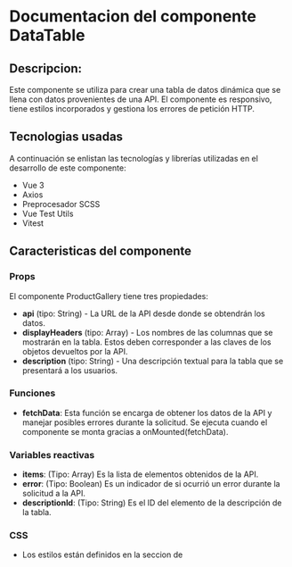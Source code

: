 # Documentacion del componente DataTable
## Descripcion:
Este componente se utiliza para crear una tabla de datos dinámica que se llena con datos provenientes de una API. El componente es responsivo, tiene estilos incorporados y gestiona los errores de petición HTTP.

## Tecnologias usadas
A continuación se enlistan las tecnologías y librerías utilizadas en el desarrollo de este componente:
* Vue 3
* Axios
* Preprocesador SCSS
* Vue Test Utils
* Vitest

## Caracteristicas del componente
### Props
El componente ProductGallery tiene tres propiedades:
* **api** (tipo: String) - La URL de la API desde donde se obtendrán los datos.
* **displayHeaders** (tipo: Array) - Los nombres de las columnas que se mostrarán en la tabla. Estos deben corresponder a las claves de los objetos devueltos por la API.
* **description** (tipo: String) - Una descripción textual para la tabla que se presentará a los usuarios.

### Funciones
* **fetchData**: Esta función se encarga de obtener los datos de la API y manejar posibles errores durante la solicitud. Se ejecuta cuando el componente se monta gracias a onMounted(fetchData).

### Variables reactivas
* **items**: (Tipo: Array) Es la lista de elementos obtenidos de la API.
* **error**: (Tipo: Boolean) Es un indicador de si ocurrió un error durante la solicitud a la API.
* **descriptionId**: (Tipo: String) Es el ID del elemento de la descripción de la tabla.

### CSS
* Los estilos están definidos en la seccion de <style> y usan la extencion .scss.
* Los estilos están "scoped", lo que significa que solo se aplicarán a este componente y no afectarán a otros componentes de la aplicación donde se reutilice.
* La tabla es responsive y se adapta al tamaño de la pantalla.
* Se aplican estilos a las filas pares e impares para facilitar la lectura.
* Se aplica un efecto de hover a las filas de la tabla para indicar la interactividad.
* Se muestra un mensaje de error estilizado en caso de que haya algún error en la solicitud a la API.

### Notas
* Asegúrese de que las claves que pasa a *displayHeaders* coincidan con las claves de los objetos que devuelve la API.
* Depende de axios para hacer solicitudes HTTP a la API.
* Se utiliza la función *ref* de Vue 3 se utiliza para crear una variable reactiva
* Se utiliza la funcion *onMounted* para llamar a la función fetchData después de que se ha montado el componente.

## Uso del componente
Para utilizar este componente, primero se debe descargar el archivo *DataTable.vue* que se encuentra dentro de *src/components* y agregarlo al proyecto donde se reutilizara. 
Posteriormeente se debe importar y usarlo en la plantilla mediante la etiqueta *DataTable*. Asegúrese de pasar las propiedades *api*, *displayHeaders* y *description*:

A continuacion un ejemplo:

```vue
<template>
  <div>
    <DataTable 
      :api="'https://64766fef9233e82dd53a050e.mockapi.io/api/products'" 
      :displayHeaders="['id', 'name', 'price', 'stock', 'description']" 
      description="Esta es una tabla de productos"
    />
  </div>
</template>

<script>
import DataTable from './components/DataTable.vue'

export default {
  components: {
    DataTable
  }
}
</script>

```

## Demostracion
El ejemplo anterior se encuentra en el archivo *App.vue*, este componente utiliza [MockAPI](https://mockapi.io/) para crear una API de prueba que retorna datos de productos, los cuales se usan para crear la tabla.

La implementación de este componente se puede ver de la siguiente forma:

**Visualización de la tabla de datos**

![Data Table](https://github.com/MileydyMtz/vue-data-table-component/assets/85470047/e7fd996e-d188-48c5-9d8b-1e026c55654e)

**Visualización del mensaje de error**

![Data Table Error](https://github.com/MileydyMtz/vue-data-table-component/assets/85470047/c2861761-53c8-470f-9f97-38a67d99efef)


## Pruebas
Las pruebas se han implementado utilizando la biblioteca vitest para correr las pruebas y @vue/test-utils para montar el componente. Ademas se usa axios-mock-adapter para simular las respuestas de la API.

A continuacion se muestran las pruebas implementadas:
* **renders properly**: Esta prueba verifica que el componente se renderiza correctamente con los datos proporcionados por la API simulada. Asegura que la tabla se llene con los datos correctos y que se muestre la descripción proporcionada.
* **handle network errors correctly**: Esta prueba verifica que el componente maneja correctamente los errores de red. Asegura que se muestra el mensaje de error adecuado en caso de un problema de red.
